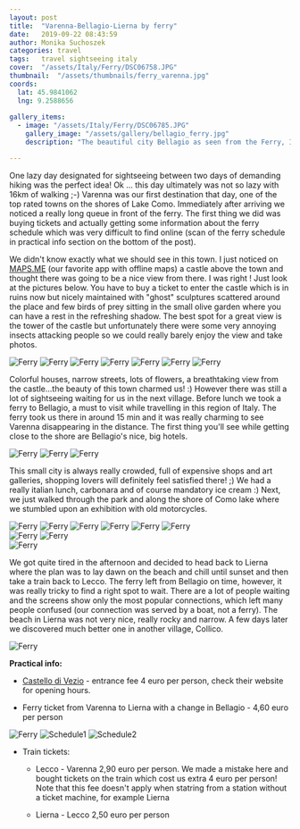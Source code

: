 ```yaml
---
layout: post
title:  "Varenna-Bellagio-Lierna by ferry"
date:   2019-09-22 08:43:59
author: Monika Suchoszek
categories: travel
tags:	travel sightseeing italy 
cover:  "/assets/Italy/Ferry/DSC06758.JPG"
thumbnail:  "/assets/thumbnails/ferry_varenna.jpg"
coords:
  lat: 45.9841062
  lng: 9.2588656
  
gallery_items:
  - image: "/assets/Italy/Ferry/DSC06785.JPG"
    gallery_image: "/assets/gallery/bellagio_ferry.jpg"
    description: "The beautiful city Bellagio as seen from the Ferry, Italy."

---
```

One lazy day designated for sightseeing between two days of demanding hiking was the perfect idea! Ok ... this day ultimately was not so lazy with 16km of walking ;-)
Varenna was our first destination that day, one of the top rated towns on the shores of Lake Como. Immediately after arriving we noticed a really long queue in front of the ferry.
The first thing we did was buying tickets and actually getting some information about the ferry schedule which was very difficult to find online (scan of the ferry schedule
in practical info section on the bottom of the post).

We didn't know exactly what we should see in this town. I just noticed on [MAPS.ME](https://maps.me/) (our favorite app with offline maps) a castle above the town and thought
there was going to be a nice view from there. I was right ! Just look at the pictures below. You have to buy a ticket to enter the castle which is in ruins now but nicely maintained with 
"ghost" sculptures scattered around the place and few birds of prey sitting in the small olive garden where you can have a rest in the refreshing shadow. The best spot for a great
view is the tower of the castle but unfortunately there were some very annoying insects attacking people so we could really barely enjoy the view and take photos. 
 
<img src="/assets/Italy/Ferry/DSC06732.JPG" alt="Ferry" />

<img src="/assets/Italy/Ferry/DSC06738.JPG" alt="Ferry" />

<img src="/assets/Italy/Ferry/DSC06756.JPG" alt="Ferry" />

<img src="/assets/Italy/Ferry/DSC06758.JPG" alt="Ferry" />

<img src="/assets/Italy/Ferry/DSC06764.JPG" alt="Ferry" />

<img src="/assets/Italy/Ferry/DSC06769.JPG" alt="Ferry" />

<img src="/assets/Italy/Ferry/DSC06772.JPG" alt="Ferry" />

Colorful houses, narrow streets, lots of flowers, a breathtaking view from the castle...the beauty of this town charmed us! :) However there was still a lot of sightseeing waiting
for us in the next village. Before lunch we took a ferry to Bellagio, a must to visit while travelling in this region of Italy. The ferry took us there in around 15 min and it was really charming to see 
Varenna disappearing in the distance.  The first thing you'll see while getting close to the shore are Bellagio's nice, big hotels.

<img src="/assets/Italy/Ferry/DSC06804.JPG" alt="Ferry" />

<img src="/assets/Italy/Ferry/DSC06807.JPG" alt="Ferry" />

<img src="/assets/Italy/Ferry/DSC06814.JPG" alt="Ferry" />

This small city is always really crowded, full of expensive shops and art galleries, shopping lovers will definitely feel satisfied there! ;)  We had a really italian lunch, carbonara
and of course mandatory ice cream :) Next, we just walked through the park and along the shore of Como lake where we stumbled upon an exhibition with old motorcycles. 

<img src="/assets/Italy/Ferry/DSC06785.JPG" alt="Ferry" />

<img src="/assets/Italy/Ferry/DSC06797.JPG" alt="Ferry" />

<img src="/assets/Italy/Ferry/DSC06799.JPG" alt="Ferry" />

<img src="/assets/Italy/Ferry/DSC06817.JPG" alt="Ferry" />

<img src="/assets/Italy/Ferry/DSC06820.JPG" alt="Ferry" />

<img src="/assets/Italy/Ferry/DSC06782.JPG" alt="Ferry" />

<div class="row">
  <img src="/assets/Italy/Ferry/DSC06818.JPG" class="column-50" alt="Ferry" />
  <img src="/assets/Italy/Ferry/DSC06821.JPG" class="column-50" alt="Ferry" />
</div>

<img src="/assets/Italy/Ferry/DSC06823.JPG" alt="Ferry" />

We got quite tired in the afternoon and decided to head back to Lierna where the plan was to lay dawn on the beach and chill until sunset and then take a train back to Lecco.
The ferry left from Bellagio on time, however, it was really tricky to find a right spot to wait. There are a lot of people waiting and the screens show only the most popular connections, which left
many people confused (our connection was served by a boat, not a ferry). The beach in Lierna was not very nice, really rocky and narrow. A few days later we discovered much better one in another 
village, Collico.

<img src="/assets/Italy/Ferry/DSC06825.JPG" alt="Ferry" />


__Practical info:__

  * [Castello di Vezio](http://www.castellodivezio.it/EN/home-en.html)  - entrance fee 4 euro per person, check their website for opening hours. 

  * Ferry ticket from Varenna to Lierna with a change in Bellagio - 4,60 euro per person

<img src="/assets/Italy/Ferry/DSC06776.JPG" alt="Ferry" />


<img src="/assets/Italy/Ferry/IMG_20200112_schedule1.jpg" alt="Schedule1" />


<img src="/assets/Italy/Ferry/IMG_20200112_schedule2.jpg" alt="Schedule2" />

  * Train tickets:

    * Lecco - Varenna 2,90 euro per person. We made a mistake here and bought tickets on the train which cost us extra 4 euro 
per person! Note that this fee doesn't apply when statring from a station without a ticket machine, for example Lierna  
	  
    * Lierna - Lecco 2,50 euro per person





